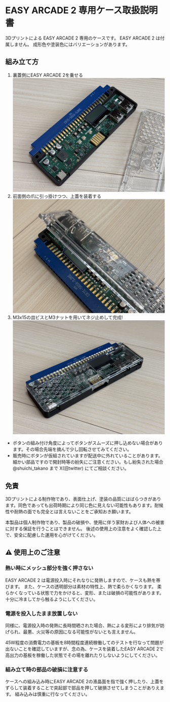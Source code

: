# EASY ARCADE 2 専用ケース取扱説明書

3Dプリントによる EASY ARCADE 2 専用のケースです。
EASY ARCADE 2 は付属しません。
成形色や塗装色にはバリエーションがあります。

## 組み立て方

1. 裏蓋側にEASY ARCADE 2を乗せる
  ![画像1](ea2case_1.jpg)
1. 前面側の爪に引っ掛けつつ、上蓋を装着する
  ![画像1](ea2case_2.jpg)
1. M3x15の皿ビスとM3ナットを用いてネジ止めして完成!
  ![画像1](ea2case_3.jpg)

- ボタンの組み付け角度によってボタンがスムーズに押し込めない場合があります。その場合先端を摘んで少し回転させてみてください。
- 販売時にボタンが仮組されていますが配送中に外れていることがあります。細かい部品ですので開封時等の紛失にご注意ください。もし紛失された場合@shuichi_takano まで X(旧twitter) にてご相談ください。

## 免責

3Dプリントによる制作物であり、表面仕上げ、塗装の品質にはばらつきがあります。同色であっても出荷時期により同じ色に見えない可能性もあります。耐候性や耐熱の面でも完全とは言えないことをご承知おき願います。

本製品は個人制作物であり、製品の破損や、使用に伴う家財および人体への被害に対する保証を行うことはできません。
後述の使用上の注意をよく確認した上で、安全に配慮した運用を心がけてください。

## ⚠️  使用上のご注意

### 熱い時にメッシュ部分を強く押さない
EASY ARCADE 2 は電源投入時にそれなりに発熱しますので、ケースも熱を帯びます。
また、ケースの透明部分は素材の特性上、熱で柔らかくなります。
柔らかくなっている状態で力をかけると、変形、または破損の可能性があります。
十分に冷ましてから触るようにしてください。

### 電源を投入したまま放置しない
同様に、電源投入時の発熱に長時間晒された場合、熱による変形により排気が妨げられ、最悪、火災等の原因になる可能性がないとも言えません。

45W程度の消費電力の基板を8時間程度連続稼働してのテストを行なって問題が出ないことを確認していますが、念の為、ケースを装着したEASY ARCADE 2で高出力の基板を稼働した状態でその場を離れたりしないようにしてください。

### 組み立て時の部品の破損に注意する
ケースへの組み込み時にEASY ARCADE 2の液晶面を指で強く押したり、上蓋をずらして装着することで突起部で部品を押して破損させてしまうことがありえます。
組み込みは慎重に行なってください。


